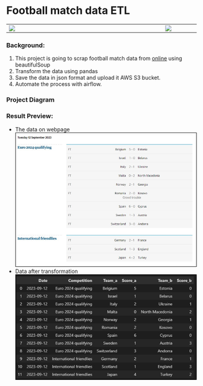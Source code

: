 # Football match data ETL

<table>
<tr>
  <td><img src="https://upload.wikimedia.org/wikipedia/commons/d/de/AirflowLogo.png" align="left"  width="400" /></td>
  <td><img src="https://miro.medium.com/v2/resize:fit:750/1*q6F0j8HFHd8jeYXyQBqrCQ.jpeg" align="left"  width="400" /></td>
</tr>
</table>




### Background:
1. This project is going to scrap football match data from [online](https://www.theguardian.com/football/results) using beautifulSoup
2. Transform the data using pandas
3. Save the data in json format and upload it AWS S3 bucket.
4. Automate the process with airflow.

### Project Diagram


### Result Preview:
- The data on webpage 
![data on webpage](https://github.com/taijackt/football_match_airflow_pipeline/blob/main/screenshots/raw_data.jpg)
- Data after transformation
![transformed data](https://github.com/taijackt/football_match_airflow_pipeline/blob/main/screenshots/transformed_data.jpg)

